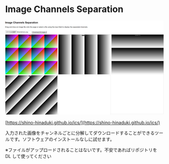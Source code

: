 # Image Channels Separation

![screenshot.png](screenshot.png)

[https://shino-hinaduki.github.io/ics/](https://shino-hinaduki.github.io/ics/)

入力された画像をチャンネルごとに分解してダウンロードすることができるツールです。ソフトウェアのインストールなしに試せます。

※ファイルがアップロードされることはないです。不安であればリポジトリを DL して使ってください
